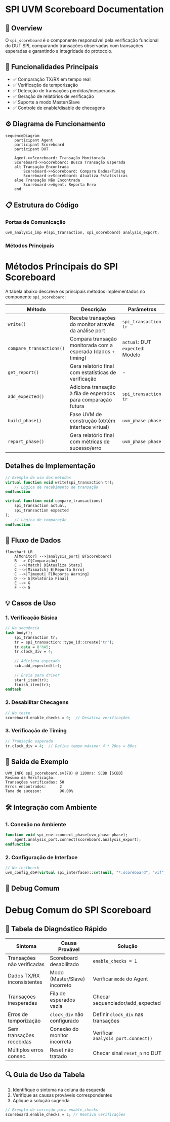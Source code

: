 # SPI UVM Scoreboard Documentation

## 📌 Overview
O `spi_scoreboard` é o componente responsável pela verificação funcional do DUT SPI, comparando transações observadas com transações esperadas e garantindo a integridade do protocolo.

## 🧩 Funcionalidades Principais
- ✅ Comparação TX/RX em tempo real
- ✅ Verificação de temporização
- ✅ Detecção de transações perdidas/inesperadas
- ✅ Geração de relatórios de verificação
- ✅ Suporte a modo Master/Slave
- ✅ Controle de enable/disable de checagens

## ⚙️ Diagrama de Funcionamento
```mermaid
sequenceDiagram
    participant Agent
    participant Scoreboard
    participant DUT
    
    Agent->>Scoreboard: Transação Monitorada
    Scoreboard->>Scoreboard: Busca Transação Esperada
    alt Transação Encontrada
        Scoreboard->>Scoreboard: Compara Dados/Timing
        Scoreboard->>Scoreboard: Atualiza Estatísticas
    else Transação Não Encontrada
        Scoreboard->>Agent: Reporta Erro
    end
```
## 📋 Estrutura do Código
### Portas de Comunicação
```systemverilog
uvm_analysis_imp #(spi_transaction, spi_scoreboard) analysis_export;
```
### Métodos Principais
# Métodos Principais do SPI Scoreboard

A tabela abaixo descreve os principais métodos implementados no componente `spi_scoreboard`:

| **Método**               | **Descrição**                                                                 | **Parâmetros**                     |
|--------------------------|-----------------------------------------------------------------------------|------------------------------------|
| `write()`                | Recebe transações do monitor através da análise port                        | `spi_transaction tr`               |
| `compare_transactions()` | Compara transação monitorada com a esperada (dados + timing)                | `actual`: DUT<br>`expected`: Modelo |
| `get_report()`           | Gera relatório final com estatísticas de verificação                       | -                                  |
| `add_expected()`         | Adiciona transação à fila de esperados para comparação futura               | `spi_transaction tr`               |
| `build_phase()`          | Fase UVM de construção (obtém interface virtual)                            | `uvm_phase phase`                  |
| `report_phase()`         | Gera relatório final com métricas de sucesso/erro                          | `uvm_phase phase`                  |

## Detalhes de Implementação
```systemverilog
// Exemplo de uso dos métodos
virtual function void write(spi_transaction tr);
    // Lógica de recebimento de transação
endfunction

virtual function void compare_transactions(
    spi_transaction actual, 
    spi_transaction expected
);
    // Lógica de comparação
endfunction
```
## 🔄 Fluxo de Dados
```mermaid
flowchart LR
    A[Monitor] -->|analysis_port| B(Scoreboard)
    B --> C{Comparação}
    C -->|Match| D[Atualiza Stats]
    C -->|Mismatch| E[Reporta Erro]
    C -->|Timeout| F[Reporta Warning]
    D --> G[Relatório Final]
    E --> G
    F --> G
```
## 💡 Casos de Uso
### 1. Verificação Básica
```systemverilog
// Na sequência
task body();
    spi_transaction tr;
    tr = spi_transaction::type_id::create("tr");
    tr.data = 8'hA5;
    tr.clock_div = 4;
    
    // Adiciona esperado
    scb.add_expected(tr);
    
    // Envia para driver
    start_item(tr);
    finish_item(tr);
endtask
```
### 2. Desabilitar Checagens
```systemverilog
// No teste
scoreboard.enable_checks = 0;  // Desativa verificações
```
### 3. Verificação de Timing
```systemverilog
// Transação esperada
tr.clock_div = 4;  // Define tempo máximo: 4 * 20ns = 80ns
```

## 🚦 Saída de Exemplo
```log
UVM_INFO spi_scoreboard.sv(78) @ 1200ns: SCBD [SCBD] 
Resumo da Verificação:
Transações verificadas: 50
Erros encontrados:      2
Taxa de sucesso:        96.00%
```
## 🛠 Integração com Ambiente
### 1. Conexão no Ambiente
```systemverilog
function void spi_env::connect_phase(uvm_phase phase);
    agent.analysis_port.connect(scoreboard.analysis_export);
endfunction
```
### 2. Configuração de Interface
```systemverilog
// No testbench
uvm_config_db#(virtual spi_interface)::set(null, "*.scoreboard", "vif", intf);
```

## 🚨 Debug Comum
# Debug Comum do SPI Scoreboard

## 🚨 Tabela de Diagnóstico Rápido

| **Sintoma**               | **Causa Provável**               | **Solução**                          |
|---------------------------|-----------------------------------|---------------------------------------|
| Transações não verificadas| Scoreboard desabilitado           | `enable_checks = 1`                  |
| Dados TX/RX inconsistentes| Modo (Master/Slave) incorreto     | Verificar `mode` do Agent            |
| Transações inesperadas    | Fila de esperados vazia           | Checar sequenciador/add_expected     |
| Erros de temporização     | `clock_div` não configurado       | Definir `clock_div` nas transações   |
| Sem transações recebidas  | Conexão do monitor incorreta      | Verificar `analysis_port.connect()`  |
| Múltiplos erros consec.   | Reset não tratado                 | Checar sinal `reset_n` no DUT        |

## 🔍 Guia de Uso da Tabela
1. Identifique o sintoma na coluna da esquerda
2. Verifique as causas prováveis correspondentes
3. Aplique a solução sugerida

```systemverilog
// Exemplo de correção para enable_checks
scoreboard.enable_checks = 1; // Reativa verificações
```
